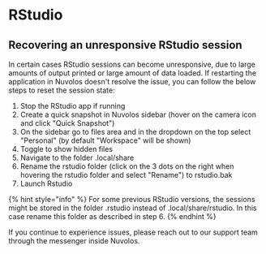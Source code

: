 # RStudio

## Recovering an unresponsive RStudio session

In certain cases RStudio sessions can become unresponsive, due to large amounts of output printed or large amount of data loaded. If restarting the application in Nuvolos doesn't resolve the issue, you can follow the below steps to reset the session state:



1. Stop the RStudio app if running
2. Create a quick snapshot in Nuvolos sidebar (hover on the camera icon and click "Quick Snapshot")
3. On the sidebar go to files area and in the dropdown on the top select "Personal" (by default "Workspace" will be shown)
4. Toggle to show hidden files
5. Navigate to the folder .local/share
6. Rename the rstudio folder (click on the 3 dots on the right when hovering the rstudio folder and select "Rename") to rstudio.bak
7. Launch Rstudio

{% hint style="info" %}
For some previous RStudio versions, the sessions might be stored in the folder .rstudio instead of .local/share/rstudio. In this case rename this folder as described in step 6.
{% endhint %}

If you continue to experience issues, please reach out to our support team through the messenger inside Nuvolos.

